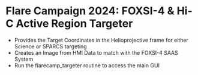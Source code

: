 # Flare Campaign 2024: FOXSI-4 & Hi-C Active Region Targeter
- Provides the Target Coordinates in the Helioprojective frame for either Science or SPARCS targeting
- Creates an Image from HMI Data to match with the FOXSI-4 SAAS System
- Run the flarecamp_targeter routine to access the main GUI

